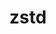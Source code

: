 ---
title: "zstd"
layout: cache
category: package
meta: {"versions": ["1.4.3", "1.4.5", "1.4.9", "1.5.0", "1.4.4"], "compilers": ["gcc@8.3.1", "gcc@8.4.0", "gcc@9.3.0", "gcc@8.1.0", "gcc@7.5.0", "intel@19.1.3.304", "gcc@7.3.1", "gcc@8.4.1", "gcc@7.3.0", "gcc@10.3.0", "gcc@7.4.0"]}
spec_files: 
 - "zstd@1.4.5%gcc@8.1.0+pic arch=linux-rhel7-x86_64 ^zlib@1.2.11%gcc@8.1.0+optimize+pic+shared arch=linux-rhel7-x86_64": spec-0.json
 - "zstd@1.4.5%gcc@7.5.0+pic arch=linux-ubuntu18.04-ppc64le ^zlib@1.2.11%gcc@7.5.0+optimize+pic+shared arch=linux-ubuntu18.04-ppc64le": spec-1.json
 - "zstd@1.5.0%gcc@7.5.0~ipo~legacy~lz4~lzma+multithread+programs+shared+static~zlib build_type=RelWithDebInfo arch=linux-ubuntu18.04-ppc64le": spec-2.json
 - "zstd@1.4.4%gcc@7.3.0+pic arch=linux-centos7-x86_64 ^zlib@1.2.11%gcc@7.3.0+optimize+pic+shared arch=linux-centos7-x86_64": spec-3.json
 - "zstd@1.4.5%gcc@9.3.0+pic arch=linux-ubuntu20.04-ppc64le ^zlib@1.2.11%gcc@9.3.0+optimize+pic+shared arch=linux-ubuntu20.04-ppc64le": spec-4.json
 - "zstd@1.4.9%gcc@8.1.0~ipo~legacy~lz4~lzma+programs+shared+static~zlib build_type=RelWithDebInfo arch=linux-rhel7-x86_64": spec-5.json
 - "zstd@1.4.9%gcc@8.3.1~ipo~legacy~lz4~lzma+multithread+programs+shared+static~zlib build_type=RelWithDebInfo arch=linux-rhel8-x86_64": spec-6.json
 - "zstd@1.4.5%gcc@8.1.0+pic arch=linux-rhel7-ppc64le ^zlib@1.2.11%gcc@8.1.0+optimize+pic+shared arch=linux-rhel7-ppc64le": spec-7.json
 - "zstd@1.4.9%gcc@9.3.0~ipo~legacy~lz4~lzma+multithread+programs+shared+static~zlib build_type=RelWithDebInfo arch=linux-rhel7-x86_64": spec-8.json
 - "zstd@1.4.5%gcc@7.3.0+pic arch=linux-ubuntu18.04-ppc64le ^zlib@1.2.11%gcc@7.3.0+optimize+pic+shared arch=linux-ubuntu18.04-ppc64le": spec-9.json
 - "zstd@1.4.5%gcc@9.3.0+pic arch=linux-ubuntu20.04-x86_64 ^zlib@1.2.11%gcc@9.3.0+optimize+pic+shared arch=linux-ubuntu20.04-x86_64": spec-10.json
 - "zstd@1.5.0%gcc@7.5.0~ipo~legacy~lz4~lzma+multithread+programs+shared+static~zlib build_type=RelWithDebInfo arch=linux-ubuntu18.04-x86_64": spec-11.json
 - "zstd@1.4.3%gcc@7.3.0+pic arch=linux-centos8-x86_64 ^zlib@1.2.11%gcc@7.3.0+optimize+pic+shared arch=linux-centos8-x86_64": spec-12.json
 - "zstd@1.5.0%gcc@8.4.1~ipo~legacy~lz4~lzma+multithread+programs+shared+static~zlib build_type=RelWithDebInfo arch=linux-rhel8-ppc64le": spec-13.json
 - "zstd@1.5.0%gcc@9.3.0~ipo~legacy~lz4~lzma+multithread+programs+shared+static~zlib build_type=RelWithDebInfo arch=linux-ubuntu20.04-x86_64": spec-14.json
 - "zstd@1.4.5%gcc@8.3.1+pic arch=linux-rhel8-ppc64le ^zlib@1.2.11%gcc@8.3.1+optimize+pic+shared arch=linux-rhel8-ppc64le": spec-15.json
 - "zstd@1.4.5%gcc@7.5.0+pic arch=linux-ubuntu18.04-x86_64 ^zlib@1.2.11%gcc@7.5.0+optimize+pic+shared arch=linux-ubuntu18.04-x86_64": spec-16.json
 - "zstd@1.4.5%gcc@7.3.0+pic arch=linux-rhel7-ppc64le ^zlib@1.2.11%gcc@7.3.0+optimize+pic+shared arch=linux-rhel7-ppc64le": spec-17.json
 - "zstd@1.4.9%gcc@7.5.0~ipo~legacy~lz4~lzma+multithread+programs+shared+static~zlib build_type=RelWithDebInfo arch=linux-ubuntu18.04-ppc64le": spec-18.json
 - "zstd@1.5.0%gcc@8.4.1~ipo~legacy~lz4~lzma+multithread+programs+shared+static~zlib build_type=RelWithDebInfo arch=linux-rhel8-x86_64": spec-19.json
 - "zstd@1.4.5%gcc@7.3.1+pic arch=linux-amzn2-x86_64 ^zlib@1.2.11%gcc@7.3.1+optimize+pic+shared arch=linux-amzn2-x86_64": spec-20.json
 - "zstd@1.4.3%gcc@7.3.0+pic arch=linux-ubuntu18.04-x86_64 ^zlib@1.2.11%gcc@7.3.0+optimize+pic+shared arch=linux-ubuntu18.04-x86_64": spec-21.json
 - "zstd@1.4.3%gcc@7.3.0+pic arch=linux-centos7-x86_64 ^zlib@1.2.11%gcc@7.3.0+optimize+pic+shared arch=linux-centos7-x86_64": spec-22.json
 - "zstd@1.5.0%gcc@9.3.0~ipo~legacy~lz4~lzma+multithread+programs+shared+static~zlib build_type=RelWithDebInfo arch=linux-rhel7-x86_64": spec-23.json
 - "zstd@1.4.9%gcc@8.3.1~ipo~legacy~lz4~lzma+multithread+programs+shared+static~zlib build_type=RelWithDebInfo arch=linux-rhel8-ppc64le": spec-24.json
 - "zstd@1.4.5%gcc@8.1.0+pic arch=linux-centos7-ppc64le ^zlib@1.2.11%gcc@8.1.0+optimize+pic+shared arch=linux-centos7-ppc64le": spec-25.json
 - "zstd@1.4.5%gcc@7.5.0+pic arch=linux-ubuntu18.04-aarch64 ^zlib@1.2.11%gcc@7.5.0+optimize+pic+shared arch=linux-ubuntu18.04-aarch64": spec-26.json
 - "zstd@1.4.9%gcc@9.3.0~ipo~legacy~lz4~lzma+multithread+programs+shared+static~zlib build_type=RelWithDebInfo arch=linux-ubuntu20.04-x86_64": spec-27.json
 - "zstd@1.4.9%gcc@7.5.0~ipo~legacy~lz4~lzma+programs+shared+static~zlib build_type=RelWithDebInfo arch=linux-ubuntu18.04-ppc64le": spec-28.json
 - "zstd@1.4.9%gcc@9.3.0~ipo~legacy~lz4~lzma+multithread+programs+shared+static~zlib build_type=RelWithDebInfo arch=linux-rhel7-ppc64le": spec-29.json
 - "zstd@1.4.5%gcc@8.3.1+pic arch=linux-rhel8-x86_64 ^zlib@1.2.11%gcc@8.3.1+optimize+pic+shared arch=linux-rhel8-x86_64": spec-30.json
 - "zstd@1.4.9%gcc@8.3.1~ipo~legacy~lz4~lzma+programs+shared+static~zlib build_type=RelWithDebInfo arch=linux-rhel8-ppc64le": spec-31.json
 - "zstd@1.5.0%gcc@10.3.0~ipo~legacy~lz4~lzma+multithread+programs+shared+static~zlib build_type=RelWithDebInfo arch=linux-ubuntu21.04-x86_64": spec-32.json
 - "zstd@1.5.0%gcc@9.3.0~ipo~legacy~lz4~lzma+multithread+programs+shared+static~zlib build_type=RelWithDebInfo arch=linux-ubuntu20.04-ppc64le": spec-33.json
 - "zstd@1.4.5%gcc@7.3.0+pic arch=linux-centos8-x86_64 ^zlib@1.2.11%gcc@7.3.0+optimize+pic+shared arch=linux-centos8-x86_64": spec-34.json
 - "zstd@1.5.0%gcc@10.3.0~ipo~legacy~lz4~lzma+multithread+programs+shared+static~zlib build_type=RelWithDebInfo arch=linux-ubuntu21.04-ppc64le": spec-35.json
 - "zstd@1.4.3%gcc@7.3.0+pic arch=linux-centos7-ppc64le ^zlib@1.2.11%gcc@7.3.0+optimize+pic+shared arch=linux-centos7-ppc64le": spec-36.json
 - "zstd@1.4.9%intel@19.1.3.304~ipo~legacy~lz4~lzma+multithread+programs+shared+static~zlib build_type=RelWithDebInfo arch=cray-cnl7-haswell": spec-37.json
 - "zstd@1.4.9%gcc@8.1.0~ipo~legacy~lz4~lzma+multithread+programs+shared+static~zlib build_type=RelWithDebInfo arch=linux-rhel7-ppc64le": spec-38.json
 - "zstd@1.4.5%gcc@8.1.0+pic arch=linux-centos7-x86_64 ^zlib@1.2.11%gcc@8.1.0+optimize+pic+shared arch=linux-centos7-x86_64": spec-39.json
 - "zstd@1.5.0%gcc@9.3.0~ipo~legacy~lz4~lzma~multithread+programs+shared+static~zlib build_type=RelWithDebInfo arch=linux-rhel7-ppc64le": spec-40.json
 - "zstd@1.4.5%gcc@7.5.0+pic arch=linux-ubuntu18.04-x86_64 ^zlib@1.2.11%gcc@7.5.0+optimize+pic+shared arch=linux-ubuntu18.04-x86_64": spec-41.json
 - "zstd@1.4.5%gcc@7.3.0+pic arch=linux-rhel7-x86_64 ^zlib@1.2.11%gcc@7.3.0+optimize+pic+shared arch=linux-rhel7-x86_64": spec-42.json
 - "zstd@1.5.0%gcc@8.3.1~ipo~legacy~lz4~lzma+multithread+programs+shared+static~zlib build_type=RelWithDebInfo arch=linux-rhel8-ppc64le": spec-43.json
 - "zstd@1.4.5%gcc@7.3.0+pic arch=linux-rhel8-x86_64 ^zlib@1.2.11%gcc@7.3.0+optimize+pic+shared arch=linux-rhel8-x86_64": spec-44.json
 - "zstd@1.5.0%gcc@8.4.1~ipo~legacy~lz4~lzma~multithread+programs+shared+static~zlib build_type=RelWithDebInfo arch=linux-rhel8-ppc64le": spec-45.json
 - "zstd@1.4.4%gcc@7.3.0+pic arch=linux-rhel7-ppc64le ^zlib@1.2.11%gcc@7.3.0+optimize+pic+shared arch=linux-rhel7-ppc64le": spec-46.json
 - "zstd@1.4.5%gcc@8.1.0+pic arch=linux-rhel7-x86_64 ^zlib@1.2.11%gcc@8.1.0+optimize+pic+shared arch=linux-rhel7-x86_64": spec-47.json
 - "zstd@1.4.9%gcc@7.5.0~ipo~legacy~lz4~lzma+multithread+programs+shared+static~zlib build_type=RelWithDebInfo arch=linux-ubuntu18.04-x86_64": spec-48.json
 - "zstd@1.4.4%gcc@7.3.0+pic arch=linux-ubuntu18.04-x86_64 ^zlib@1.2.11%gcc@7.3.0+optimize+pic+shared arch=linux-ubuntu18.04-x86_64": spec-49.json
 - "zstd@1.4.3%gcc@7.4.0+pic arch=linux-ubuntu18.04-x86_64 ^zlib@1.2.11%gcc@7.4.0+optimize+pic+shared arch=linux-ubuntu18.04-x86_64": spec-50.json
 - "zstd@1.4.4%gcc@7.3.0+pic arch=linux-centos8-x86_64 ^zlib@1.2.11%gcc@7.3.0+optimize+pic+shared arch=linux-centos8-x86_64": spec-51.json
 - "zstd@1.4.5%gcc@7.3.0+pic arch=linux-ubuntu18.04-x86_64 ^zlib@1.2.11%gcc@7.3.0+optimize+pic+shared arch=linux-ubuntu18.04-x86_64": spec-52.json
 - "zstd@1.5.0%gcc@9.3.0~ipo~legacy~lz4~lzma+multithread+programs+shared+static~zlib build_type=RelWithDebInfo arch=linux-rhel7-ppc64le": spec-53.json
 - "zstd@1.4.5%gcc@8.3.1+pic arch=linux-rhel8-aarch64 ^zlib@1.2.11%gcc@8.3.1+optimize+pic+shared arch=linux-rhel8-aarch64": spec-54.json
 - "zstd@1.4.5%gcc@8.1.0+pic arch=linux-rhel7-ppc64le ^zlib@1.2.11%gcc@8.1.0+optimize+pic+shared arch=linux-rhel7-ppc64le": spec-55.json
 - "zstd@1.4.3%gcc@7.3.0+pic arch=linux-rhel8-x86_64 ^zlib@1.2.11%gcc@7.3.0+optimize+pic+shared arch=linux-rhel8-x86_64": spec-56.json
 - "zstd@1.4.3%gcc@7.3.0+pic arch=linux-rhel7-ppc64le ^zlib@1.2.11%gcc@7.3.0+optimize+pic+shared arch=linux-rhel7-ppc64le": spec-57.json
 - "zstd@1.4.5%gcc@7.3.0+pic arch=linux-centos7-x86_64 ^zlib@1.2.11%gcc@7.3.0+optimize+pic+shared arch=linux-centos7-x86_64": spec-58.json
 - "zstd@1.4.3%gcc@8.4.0+pic arch=linux-rhel7-sandybridge ^zlib@1.2.11%gcc@8.4.0+optimize+pic+shared arch=linux-rhel7-sandybridge": spec-59.json
 - "zstd@1.4.5%gcc@7.5.0+pic arch=linux-ubuntu18.04-ppc64le ^zlib@1.2.11%gcc@7.5.0+optimize+pic+shared arch=linux-ubuntu18.04-ppc64le": spec-60.json
 - "zstd@1.4.3%gcc@7.3.0+pic arch=linux-ubuntu18.04-ppc64le ^zlib@1.2.11%gcc@7.3.0+optimize+pic+shared arch=linux-ubuntu18.04-ppc64le": spec-61.json
 - "zstd@1.5.0%gcc@8.3.1~ipo~legacy~lz4~lzma+multithread+programs+shared+static~zlib build_type=RelWithDebInfo arch=linux-rhel8-x86_64": spec-62.json
 - "zstd@1.4.5%gcc@8.3.1+pic arch=linux-centos8-ppc64le ^zlib@1.2.11%gcc@8.3.1+optimize+pic+shared arch=linux-centos8-ppc64le": spec-63.json
 - "zstd@1.4.3%gcc@7.3.0+pic arch=linux-rhel7-x86_64 ^zlib@1.2.11%gcc@7.3.0+optimize+pic+shared arch=linux-rhel7-x86_64": spec-64.json
 - "zstd@1.4.9%gcc@9.3.0~ipo~legacy~lz4~lzma+multithread+programs+shared+static~zlib build_type=RelWithDebInfo arch=linux-ubuntu20.04-ppc64le": spec-65.json
 - "zstd@1.4.9%gcc@7.5.0~ipo~legacy~lz4~lzma+programs+shared+static~zlib build_type=RelWithDebInfo arch=linux-ubuntu18.04-x86_64": spec-66.json
 - "zstd@1.4.9%gcc@9.3.0~ipo~legacy~lz4~lzma+multithread+programs+shared+static~zlib build_type=RelWithDebInfo arch=cray-cnl7-haswell": spec-67.json
 - "zstd@1.4.9%gcc@8.3.1~ipo~legacy~lz4~lzma+programs+shared+static~zlib build_type=RelWithDebInfo arch=linux-rhel8-x86_64": spec-68.json
 - "zstd@1.4.9%gcc@9.3.0~ipo~legacy~lz4~lzma+programs+shared+static~zlib build_type=RelWithDebInfo arch=linux-ubuntu20.04-ppc64le": spec-69.json
 - "zstd@1.5.0%gcc@9.3.0~ipo~legacy~lz4~lzma~multithread+programs+shared+static~zlib build_type=RelWithDebInfo arch=linux-ubuntu20.04-x86_64": spec-70.json
 - "zstd@1.4.5%gcc@8.3.1+pic arch=linux-centos8-x86_64 ^zlib@1.2.11%gcc@8.3.1+optimize+pic+shared arch=linux-centos8-x86_64": spec-71.json
 - "zstd@1.4.3%gcc@8.3.1+pic arch=linux-rhel8-ppc64le ^zlib@1.2.11%gcc@8.3.1+optimize+pic+shared arch=linux-rhel8-ppc64le": spec-72.json
 - "zstd@1.5.0%gcc@7.5.0~ipo~legacy~lz4~lzma~multithread+programs+shared+static~zlib build_type=RelWithDebInfo arch=linux-ubuntu18.04-x86_64": spec-73.json
 - "zstd@1.4.5%gcc@8.1.0+pic arch=linux-rhel7-power8le ^zlib@1.2.11%gcc@8.1.0+optimize+pic+shared arch=linux-rhel7-power8le": spec-74.json
 - "zstd@1.5.0%gcc@10.3.0~ipo~legacy~lz4~lzma~multithread+programs+shared+static~zlib build_type=RelWithDebInfo arch=linux-ubuntu21.04-ppc64le": spec-75.json
 - "zstd@1.4.4%gcc@7.3.0+pic arch=linux-rhel8-x86_64 ^zlib@1.2.11%gcc@7.3.0+optimize+pic+shared arch=linux-rhel8-x86_64": spec-76.json
 - "zstd@1.4.5%gcc@7.5.0+pic arch=linux-ubuntu18.04-power8le ^zlib@1.2.11%gcc@7.5.0+optimize+pic+shared arch=linux-ubuntu18.04-power8le": spec-77.json
 - "zstd@1.4.9%gcc@9.3.0~ipo~legacy~lz4~lzma+programs+shared+static~zlib build_type=RelWithDebInfo arch=linux-ubuntu20.04-x86_64": spec-78.json
 - "zstd@1.4.4%gcc@7.3.0+pic arch=linux-rhel7-x86_64 ^zlib@1.2.11%gcc@7.3.0+optimize+pic+shared arch=linux-rhel7-x86_64": spec-79.json
 - "zstd@1.4.3%gcc@8.3.1+pic arch=linux-centos8-ppc64le ^zlib@1.2.11%gcc@8.3.1+optimize+pic+shared arch=linux-centos8-ppc64le": spec-80.json
 - "zstd@1.4.9%gcc@8.1.0~ipo~legacy~lz4~lzma+multithread+programs+shared+static~zlib build_type=RelWithDebInfo arch=linux-rhel7-x86_64": spec-81.json
 - "zstd@1.4.4%gcc@7.3.0+pic arch=linux-ubuntu18.04-ppc64le ^zlib@1.2.11%gcc@7.3.0+optimize+pic+shared arch=linux-ubuntu18.04-ppc64le": spec-82.json
 - "zstd@1.5.0%gcc@9.3.0~ipo~legacy~lz4~lzma~multithread+programs+shared+static~zlib build_type=RelWithDebInfo arch=linux-ubuntu20.04-ppc64le": spec-83.json
 - "zstd@1.4.9%gcc@8.1.0~ipo~legacy~lz4~lzma+programs+shared+static~zlib build_type=RelWithDebInfo arch=linux-rhel7-ppc64le": spec-84.json
 - "zstd@1.5.0%gcc@10.3.0~ipo~legacy~lz4~lzma~multithread+programs+shared+static~zlib build_type=RelWithDebInfo arch=linux-ubuntu21.04-x86_64": spec-85.json
 - "zstd@1.5.0%gcc@7.5.0~ipo~legacy~lz4~lzma~multithread+programs+shared+static~zlib build_type=RelWithDebInfo arch=linux-ubuntu18.04-ppc64le": spec-86.json
 - "zstd@1.5.0%gcc@8.3.1~ipo~legacy~lz4~lzma~multithread+programs+shared+static~zlib build_type=RelWithDebInfo arch=linux-rhel8-ppc64le": spec-87.json
 - "zstd@1.5.0%gcc@9.3.0~ipo~legacy~lz4~lzma~multithread+programs+shared+static~zlib build_type=RelWithDebInfo arch=linux-rhel7-x86_64": spec-88.json
 - "zstd@1.5.0%gcc@8.4.1~ipo~legacy~lz4~lzma~multithread+programs+shared+static~zlib build_type=RelWithDebInfo arch=linux-rhel8-x86_64": spec-89.json
 - "zstd@1.5.0%gcc@8.3.1~ipo~legacy~lz4~lzma~multithread+programs+shared+static~zlib build_type=RelWithDebInfo arch=linux-rhel8-x86_64": spec-90.json

---